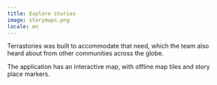 ```yaml
---
title: Explore stories
image: storymaps.png
locale: en
---
```


Terrastories was built to accommodate that need, which the team also heard about from other communities across the globe.

The application has an interactive map, with offline map tiles and story place markers.

<app-button :color="true" localUrl=":8083" text="Explore stories"></app-button>

<app-button :color="true" localUrl=":8086/all/https://docs.terrastories.app/using-terrastories/exploring-the-terrastories-main-interface"></app-button>
